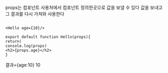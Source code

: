props는 컴포넌트 사용처에서 컴포넌트 정의한곳으로 값을 보낼 수 있다 값을 보내고 그 결과를 다시 가져와 사용한다

```

<Hello age={10}/>

export default function Hello(props){
return(
console.log(props)
<h2>{props.age}</h2>
}

```

결과={age:10}
10
